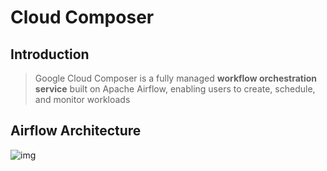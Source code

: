 # Cloud Composer

## Introduction

> Google Cloud Composer is a fully managed **workflow orchestration service** built on Apache Airflow, enabling users to create, schedule, and monitor workloads

## Airflow Architecture

![img](https://lh7-rt.googleusercontent.com/slidesz/AGV_vUdsi92ITnufPQH2OwKDUCLu8OAxclmh8QrBU0L0BAl9DAkHAxQLqyJPar5srfsheBqeQxtSjYvb8MGwRn6jTbn8QgiE3fZ9YSrnsvpI7qFxfMS0qsDCWrCsjdiot8rmeUjF1X0raA=s2048?key=L8LSxd7abwPmeAXiC5yL5fb5)

